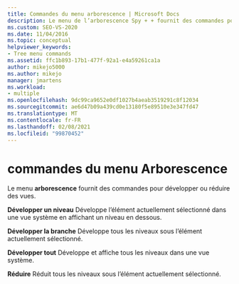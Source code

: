 ```yaml
---
title: Commandes du menu arborescence | Microsoft Docs
description: Le menu de l’arborescence Spy + + fournit des commandes pour développer ou réduire des vues. Consultez la liste des commandes de menu de l’arborescence, avec une brève description de chacune d’elles.
ms.custom: SEO-VS-2020
ms.date: 11/04/2016
ms.topic: conceptual
helpviewer_keywords:
- Tree menu commands
ms.assetid: ffc1b893-17b1-477f-92a1-e4a59261ca1a
author: mikejo5000
ms.author: mikejo
manager: jmartens
ms.workload:
- multiple
ms.openlocfilehash: 9dc99ca9652e0df1027b4aeab3519291c8f12034
ms.sourcegitcommit: ae6d47b09a439cd0e13180f5e89510e3e347fd47
ms.translationtype: MT
ms.contentlocale: fr-FR
ms.lasthandoff: 02/08/2021
ms.locfileid: "99870452"
---
```

# <a name="tree-menu-commands"></a>commandes du menu Arborescence
Le menu **arborescence** fournit des commandes pour développer ou réduire des vues.

 **Développer un niveau** Développe l’élément actuellement sélectionné dans une vue système en affichant un niveau en dessous.

 **Développer la branche** Développe tous les niveaux sous l’élément actuellement sélectionné.

 **Développer tout** Développe et affiche tous les niveaux dans une vue système.

 **Réduire** Réduit tous les niveaux sous l’élément actuellement sélectionné.
